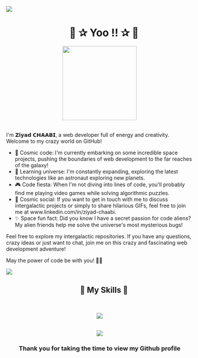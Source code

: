 <img src="https://user-images.githubusercontent.com/73097560/115834477-dbab4500-a447-11eb-908a-139a6edaec5c.gif">

<div id="user-content-toc">
  <ul align="center">
    <summary><h1>👋 ✰ Yoo !! ✰ 👋</h1></summary>
  </ul>
</div>

<div align="center">
  <img width="200" src="https://avatars.githubusercontent.com/u/105368200?v=4"></br></br>
</div>

<p>I'm 𝗭𝗶𝘆𝗮𝗱 𝗖𝗛𝗔𝗔𝗕𝗜, a web developer full of energy and creativity. Welcome to my crazy world on GitHub!</p>

<ul>
  <li>🚀 Cosmic code: I'm currently embarking on some incredible space projects, pushing the boundaries of web development to the far reaches of the galaxy!</li>
  <li>🌌 Learning universe: I'm constantly expanding, exploring the latest technologies like an astronaut exploring new planets.</li>
  <li>🎮 Code fiesta: When I'm not diving into lines of code, you'll probably find me playing video games while solving algorithmic puzzles.</li>
  <li>📱 Cosmic social: If you want to get in touch with me to discuss intergalactic projects or simply to share hilarious GIFs, feel free to join me at www.linkedin.com/in/ziyad-chaabi.</li>
  <li>✨ Space fun fact: Did you know I have a secret passion for code aliens? My alien friends help me solve the universe's most mysterious bugs!</li>
</ul>

<p>Feel free to explore my intergalactic repositories. If you have any questions, crazy ideas or just want to chat, join me on this crazy and fascinating web development adventure!</p>

<p>May the power of code be with you! 🚀🌟</p>

<img src="https://user-images.githubusercontent.com/73097560/115834477-dbab4500-a447-11eb-908a-139a6edaec5c.gif">

<div id="user-content-toc">
  <ul align="center">
    <summary><h2>🚀 My Skills 🚀</h2></summary><br>
  </ul>
</div>

<p align="center">
  <a href="https://skillicons.dev">
    <img src="https://skillicons.dev/icons?i=git,bootstrap,css,html,php,js,scss,discord,figma,github,java,linux,mysql,react,tailwind,vscode,eclipse,wordpress,blender,powershell,ai,ps,pr,xd,sketchup,androidstudio,unity,c,cpp&perline=14" />
  </a>
</p><br>
  <div align="center">
    <img  align="center"  src="https://github-readme-stats.vercel.app/api?username=Subdij&theme=gruvbox&show_icons=true&count_private=true" />
  </div>

  <h3 align="center">Thank you for taking the time to view my Github profile</h3>
    
</div>

</div>
